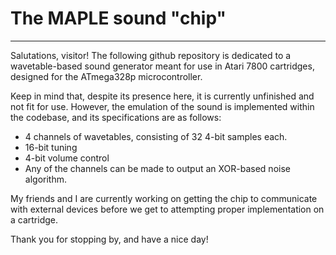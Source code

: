 # The MAPLE sound "chip"
---
Salutations, visitor! The following github repository is dedicated to a wavetable-based sound generator meant for use in Atari 7800 cartridges, designed for the ATmega328p microcontroller.

Keep in mind that, despite its presence here, it is currently unfinished and not fit for use. However, the emulation of the sound is implemented within the codebase, and its specifications are as follows:

- 4 channels of wavetables, consisting of 32 4-bit samples each.
- 16-bit tuning
- 4-bit volume control
- Any of the channels can be made to output an XOR-based noise algorithm.

My friends and I are currently working on getting the chip to communicate with external devices before we get to attempting proper implementation on a cartridge.

Thank you for stopping by, and have a nice day!
